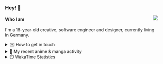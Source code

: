 ### Hey! 👋

[<img src="https://lanyard-profile-readme.vercel.app/api/228965621478588416" align="right">](https://discord.com/users/228965621478588416)

#### Who I am

I'm a 18-year-old creative, software engineer and designer, currently living in Germany.

<details>
  <summary>✉️ How to get in touch</summary>
  
> Sorted by how quickly you can expect a reply
- [Hit me up on Discord](https://discord.com/users/228965621478588416)
- [Hit me up on Twitter](https://twitter.com/cruggdev)
- [Send me a mail](mailto:me@crg.sh)
</details>


<details>
  <summary>🌸 My recent anime & manga activity</summary>
  
<!-- ANILIST_ACTIVITY:start -->

-   📺 Plans to watch [Wandering Witch: The Journey of Elaina](https://anilist.co/anime/112609) (18:49, 04 August 2024)
-   📺 Watched episode 1 - 4 of [Frieren: Beyond Journey’s End](https://anilist.co/anime/154587) (03:12, 04 August 2024)
-   📺 Watched episode 6 - 7 of [Rascal Does Not Dream of Bunny Girl Senpai](https://anilist.co/anime/101291) (18:53, 02 August 2024)
-   📺 Watched episode 2 - 5 of [Rascal Does Not Dream of Bunny Girl Senpai](https://anilist.co/anime/101291) (19:38, 01 August 2024)
-   📺 Watched episode 2 of [Alya Sometimes Hides Her Feelings in Russian](https://anilist.co/anime/162804) (19:57, 31 July 2024)

<!-- ANILIST_ACTIVITY:end -->
</details>

<details>
  <summary>⏱️ WakaTime Statistics</summary>

<!--START_SECTION:waka-->

```txt
From: 26 July 2024 - To: 02 August 2024

Svelte          18 mins         █████████░░░░░░░░░░░░░░░░   35.94 %
YAML            12 mins         ██████▒░░░░░░░░░░░░░░░░░░   24.96 %
TypeScript      8 mins          ████░░░░░░░░░░░░░░░░░░░░░   16.65 %
PHP             7 mins          ███▒░░░░░░░░░░░░░░░░░░░░░   13.78 %
Bash            4 mins          ██░░░░░░░░░░░░░░░░░░░░░░░   08.09 %
```

<!--END_SECTION:waka-->
</details>
